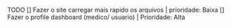 TODO
[] Fazer o site carregar mais rapido os arquivos | prioridade: Baixa
[] Fazer o profile dashboard (medico/ usuario) | Prioridade: Alta
